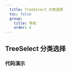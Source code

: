 ```yaml
---
  title: TreeSelect 分类选择
  toc: false
  group: 
    title: 导航
    order: 4
---
```


## TreeSelect 分类选择

### 代码演示

<code src="./demo/basic.jsx" ></code>

<API id="TreeSelect"></API>
